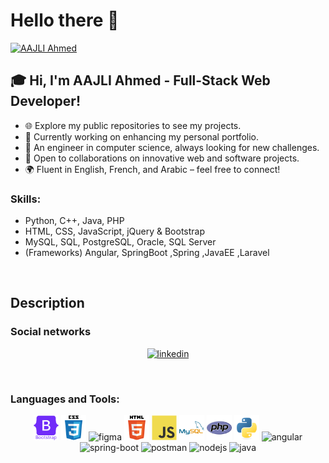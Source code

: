 
# Hello there 👋

[![AAJLI Ahmed](https://readme-typing-svg.herokuapp.com?font=Monospace&weight=900&size=25&pause=1000&color=FF5B35DC&width=435&lines=AAJLI+Ahmed;Fullstack+Web+Developer)](https://git.io/typing-svg)


## 🎓 Hi, I'm AAJLI Ahmed - Full-Stack Web Developer!  
- 🌐 Explore my public repositories to see my projects.  
- 🚀 Currently working on enhancing my personal portfolio.  
- 💼 An engineer in computer science, always looking for new challenges.  
- 🤝 Open to collaborations on innovative web and software projects.  
- 🌍 Fluent in English, French, and Arabic – feel free to connect! 

### Skills:
- Python, C++, Java, PHP
- HTML, CSS, JavaScript, jQuery & Bootstrap
- MySQL, SQL, PostgreSQL, Oracle, SQL Server
- (Frameworks) Angular, SpringBoot ,Spring ,JavaEE ,Laravel

<br/>


## Description ##
### Social networks
<p align="center">
  <a href="https://www.linkedin.com/in/aajli-ahmed/" target="_blank">
  <img src="https://img.icons8.com/?size=100&id=13930&format=png&color=000000" width="40" height="40" alt="linkedin" />
</a>
</p>




<br/>


### Languages and Tools:

<p align="center">
  <img
    src="https://raw.githubusercontent.com/devicons/devicon/master/icons/bootstrap/bootstrap-plain-wordmark.svg"
    alt="bootstrap"
    width="40"
    height="40"
  />
  <img
    src="https://raw.githubusercontent.com/devicons/devicon/master/icons/css3/css3-original-wordmark.svg"
    alt="css3"
    width="40"
    height="40"
  />
  <img
    src="https://www.vectorlogo.zone/logos/figma/figma-icon.svg"
    alt="figma"
    width="40"
    height="40"
  />
  <img
    src="https://raw.githubusercontent.com/devicons/devicon/master/icons/html5/html5-original-wordmark.svg"
    alt="html5"
    width="40"
    height="40"
  />
  <img
    src="https://raw.githubusercontent.com/devicons/devicon/master/icons/javascript/javascript-original.svg"
    alt="javascript"
    width="40"
    height="40"
  />
  <img
    src="https://raw.githubusercontent.com/devicons/devicon/master/icons/mysql/mysql-original-wordmark.svg"
    alt="mysql"
    width="40"
    height="40"
  />
  <img
    src="https://raw.githubusercontent.com/devicons/devicon/master/icons/php/php-original.svg"
    alt="php"
    width="40"
    height="40"
  />
  <img
    src="https://raw.githubusercontent.com/devicons/devicon/master/icons/python/python-original.svg"
    alt="python"
    width="40"
    height="40"
  />
  <img
    src="https://www.vectorlogo.zone/logos/angular/angular-icon.svg"
    alt="angular"
    width="40"
    height="40"
  />
  <img
    src="https://www.vectorlogo.zone/logos/springio/springio-icon.svg"
    alt="spring-boot"
    width="40"
    height="40"
  />
  <img
    src="https://www.vectorlogo.zone/logos/getpostman/getpostman-icon.svg"
    alt="postman"
    width="40"
    height="40"
  />
   <img
    src="https://www.vectorlogo.zone/logos/nodejs/nodejs-icon.svg"
    alt="nodejs"
    width="40"
    height="40"
  />
    <img
    src="https://www.vectorlogo.zone/logos/java/java-icon.svg"
    alt="java"
    width="40"
    height="40"
  />
</p>


<br />
<br /> 


 
